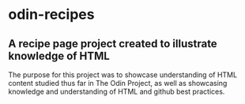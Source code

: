 # odin-recipes
<h2>A recipe page project created to illustrate knowledge of HTML</h2>
    <p>The purpose for this project was to showcase understanding of HTML content studied thus far in The Odin Project, as well as showcasing knowledge and understanding of HTML and github best practices.</p>